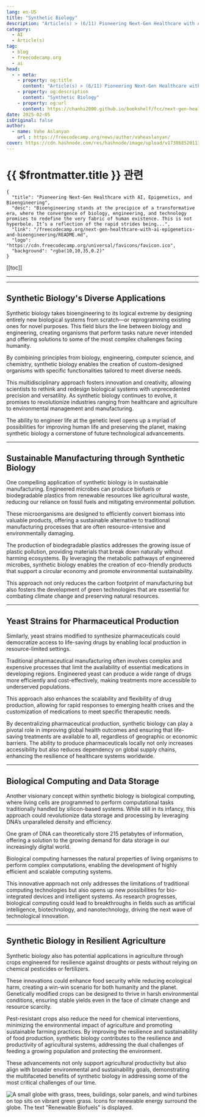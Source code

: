 ```yaml
---
lang: en-US
title: "Synthetic Biology"
description: "Article(s) > (6/11) Pioneering Next-Gen Healthcare with AI, Epigenetics, and Bioengineering" 
category:
  - AI
  - Article(s)
tag:
  - blog
  - freecodecamp.org
  - ai
head:
  - - meta:
    - property: og:title
      content: "Article(s) > (6/11) Pioneering Next-Gen Healthcare with AI, Epigenetics, and Bioengineering"
    - property: og:description
      content: "Synthetic Biology"
    - property: og:url
      content: https://chanhi2000.github.io/bookshelf/fcc/next-gen-healthcare-with-ai-epigenetics-and-bioengineering/synthetic-biology.html
date: 2025-02-05
isOriginal: false
author:
  - name: Vahe Aslanyan
    url : https://freecodecamp.org/news/author/vaheaslanyan/
cover: https://cdn.hashnode.com/res/hashnode/image/upload/v1738685201135/64b476e9-b17b-4788-ba3c-ec23a2576e81.png
---
```


# {{ $frontmatter.title }} 관련

```component VPCard
{
  "title": "Pioneering Next-Gen Healthcare with AI, Epigenetics, and Bioengineering",
  "desc": "Bioengineering stands at the precipice of a transformative era, where the convergence of biology, engineering, and technology promises to redefine the very fabric of human existence. This is not hyperbole. It’s a reflection of the rapid strides being...",
  "link": "/freecodecamp.org/next-gen-healthcare-with-ai-epigenetics-and-bioengineering/README.md",
  "logo": "https://cdn.freecodecamp.org/universal/favicons/favicon.ico",
  "background": "rgba(10,10,35,0.2)"
}
```

[[toc]]

---

<SiteInfo
  name="Pioneering Next-Gen Healthcare with AI, Epigenetics, and Bioengineering"
  desc="Bioengineering stands at the precipice of a transformative era, where the convergence of biology, engineering, and technology promises to redefine the very fabric of human existence. This is not hyperbole. It’s a reflection of the rapid strides being..."
  url="https://freecodecamp.org/news/next-gen-healthcare-with-ai-epigenetics-and-bioengineering#heading-synthetic-biology"
  logo="https://cdn.freecodecamp.org/universal/favicons/favicon.ico"
  preview="https://cdn.hashnode.com/res/hashnode/image/upload/v1738685201135/64b476e9-b17b-4788-ba3c-ec23a2576e81.png"/>

---

## Synthetic Biology's Diverse Applications

Synthetic biology takes bioengineering to its logical extreme by designing entirely new biological systems from scratch—or reprogramming existing ones for novel purposes. This field blurs the line between biology and engineering, creating organisms that perform tasks nature never intended and offering solutions to some of the most complex challenges facing humanity.

By combining principles from biology, engineering, computer science, and chemistry, synthetic biology enables the creation of custom-designed organisms with specific functionalities tailored to meet diverse needs.

This multidisciplinary approach fosters innovation and creativity, allowing scientists to rethink and redesign biological systems with unprecedented precision and versatility. As synthetic biology continues to evolve, it promises to revolutionize industries ranging from healthcare and agriculture to environmental management and manufacturing.

The ability to engineer life at the genetic level opens up a myriad of possibilities for improving human life and preserving the planet, making synthetic biology a cornerstone of future technological advancements.

---

## Sustainable Manufacturing through Synthetic Biology

One compelling application of synthetic biology is in sustainable manufacturing. Engineered microbes can produce biofuels or biodegradable plastics from renewable resources like agricultural waste, reducing our reliance on fossil fuels and mitigating environmental pollution.

These microorganisms are designed to efficiently convert biomass into valuable products, offering a sustainable alternative to traditional manufacturing processes that are often resource-intensive and environmentally damaging.

The production of biodegradable plastics addresses the growing issue of plastic pollution, providing materials that break down naturally without harming ecosystems. By leveraging the metabolic pathways of engineered microbes, synthetic biology enables the creation of eco-friendly products that support a circular economy and promote environmental sustainability.

This approach not only reduces the carbon footprint of manufacturing but also fosters the development of green technologies that are essential for combating climate change and preserving natural resources.

---

## Yeast Strains for Pharmaceutical Production

Similarly, yeast strains modified to synthesize pharmaceuticals could democratize access to life-saving drugs by enabling local production in resource-limited settings.

Traditional pharmaceutical manufacturing often involves complex and expensive processes that limit the availability of essential medications in developing regions. Engineered yeast can produce a wide range of drugs more efficiently and cost-effectively, making treatments more accessible to underserved populations.

This approach also enhances the scalability and flexibility of drug production, allowing for rapid responses to emerging health crises and the customization of medications to meet specific therapeutic needs.

By decentralizing pharmaceutical production, synthetic biology can play a pivotal role in improving global health outcomes and ensuring that life-saving treatments are available to all, regardless of geographic or economic barriers. The ability to produce pharmaceuticals locally not only increases accessibility but also reduces dependency on global supply chains, enhancing the resilience of healthcare systems worldwide.

---

## Biological Computing and Data Storage

Another visionary concept within synthetic biology is biological computing, where living cells are programmed to perform computational tasks traditionally handled by silicon-based systems. While still in its infancy, this approach could revolutionize data storage and processing by leveraging DNA’s unparalleled density and efficiency.

One gram of DNA can theoretically store 215 petabytes of information, offering a solution to the growing demand for data storage in our increasingly digital world.

Biological computing harnesses the natural properties of living organisms to perform complex computations, enabling the development of highly efficient and scalable computing systems.

This innovative approach not only addresses the limitations of traditional computing technologies but also opens up new possibilities for bio-integrated devices and intelligent systems. As research progresses, biological computing could lead to breakthroughs in fields such as artificial intelligence, biotechnology, and nanotechnology, driving the next wave of technological innovation.

---

## Synthetic Biology in Resilient Agriculture

Synthetic biology also has potential applications in agriculture through crops engineered for resilience against droughts or pests without relying on chemical pesticides or fertilizers.

These innovations could enhance food security while reducing ecological harm, creating a win-win scenario for both humanity and the planet. Genetically modified crops can be designed to thrive in harsh environmental conditions, ensuring stable yields even in the face of climate change and resource scarcity.

Pest-resistant crops also reduce the need for chemical interventions, minimizing the environmental impact of agriculture and promoting sustainable farming practices. By improving the resilience and sustainability of food production, synthetic biology contributes to the resilience and productivity of agricultural systems, addressing the dual challenges of feeding a growing population and protecting the environment.

These advancements not only support agricultural productivity but also align with broader environmental and sustainability goals, demonstrating the multifaceted benefits of synthetic biology in addressing some of the most critical challenges of our time.

![A small globe with grass, trees, buildings, solar panels, and wind turbines on top sits on vibrant green grass. Icons for renewable energy surround the globe. The text "Renewable Biofuels" is displayed.](https://anjaneyauniversity.ac.in/blog/wp-content/uploads/2023/12/view-bioengineering-advance-tech-1210x700.jpg)
